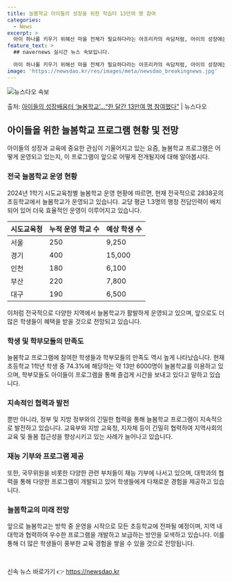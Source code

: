 ```yaml
---
title: 늘봄학교 아이들의 성장을 위한 학습터 13만여 명 참여
categories:
  - News
excerpt: >
  아이 하나를 키우기 위해선 마을 전체가 필요하다라는 아프리카의 속담처럼, 아이의 성장에는 공동체의 힘이 필요…
feature_text: >
  ## navernews 실시간 뉴스 속보입니다.

  아이 하나를 키우기 위해선 마을 전체가 필요하다라는 아프리카의 속담처럼, 아이의 성장에는 공동체의 힘이 필요…
image: 'https://newsdao.kr/res/images/meta/newsdao_breakingnews.jpg'
---
```


![뉴스다오 속보](https://newsdao.kr/res/images/meta/newsdao_breakingnews.jpg)

<p>출처: <a href="https://newsdao.kr/3581" rel="dofollow">아이들의 성장배움터 ‘늘봄학교’…“한 달간 13만여 명 참여했다”</a> | 뉴스다오</p>

<h2 data-ke-size="size26">아이들을 위한 늘봄학교 프로그램 현황 및 전망</h2>

<p data-ke-size="size16">아이들의 성장과 교육에 중요한 관심이 기울어지고 있는 요즘, 늘봄학교 프로그램은 어떻게 운영되고 있는지, 이 프로그램이 앞으로 어떻게 전개될지에 대해 알아봅시다.</p>

<h3 data-ke-size="size21"><b>전국 늘봄학교 운영 현황</b></h3>

<p data-ke-size="size16">2024년 1학기 시도교육청별 늘봄학교 운영 현황에 따르면, 현재 전국적으로 2838곳의 초등학교에서 늘봄학교가 운영되고 있습니다. 교당 평균 1.3명의 행정 전담인력이 배치되어 있어 더욱 효율적인 운영이 이루어지고 있습니다.</p>

<table>
<thead>
<tr>
<th>시도교육청</th>
<th>누적 운영 학교 수</th>
<th>예상 학생 수</th>
</tr>
</thead>
<tbody>
<tr>
<td>서울</td>
<td>250</td>
<td>9,250</td>
</tr>
<tr>
<td>경기</td>
<td>400</td>
<td>15,000</td>
</tr>
<tr>
<td>인천</td>
<td>180</td>
<td>6,100</td>
</tr>
<tr>
<td>부산</td>
<td>220</td>
<td>7,800</td>
</tr>
<tr>
<td>대구</td>
<td>190</td>
<td>6,500</td>
</tr>
</tbody>
</table>
<p data-ke-size="size16">이처럼 전국적으로 다양한 지역에서 늘봄학교가 활발하게 운영되고 있으며, 앞으로도 더 많은 학생들이 혜택을 받을 것으로 전망되고 있습니다.</p>

<h3 data-ke-size="size21"><b>학생 및 학부모들의 만족도</b></h3>

<p data-ke-size="size16">늘봄학교 프로그램에 참여한 학생들과 학부모들의 만족도 역시 높게 나타났습니다. 현재 초등학교 1학년 학생 중 74.3%에 해당하는 약 13만 6000명이 늘봄학교를 이용하고 있으며, 학부모들도 아이들이 프로그램을 통해 즐겁게 시간을 보내고 있다고 말하고 있습니다.</p>

<h3 data-ke-size="size21"><b>지속적인 협력과 발전</b></h3>

<p data-ke-size="size16">뿐만 아니라, 정부 및 지방 정부와의 긴밀한 협력을 통해 늘봄학교 프로그램이 지속적으로 발전하고 있습니다. 교육부와 지방 교육청, 지자체 등이 긴밀히 협력하여 지역사회의 교육 및 돌봄 접근성을 향상시키고 있는 사례가 늘어나고 있습니다.</p>

<h3 data-ke-size="size21"><b>재능 기부와 프로그램 제공</b></h3>

<p data-ke-size="size16">또한, 국무위원을 비롯한 다양한 관련 부처들이 재능 기부에 나서고 있으며, 대학과의 협력을 통해 다양한 프로그램이 개발되고 있어 학생들에게 다채로운 경험을 제공하고 있습니다.</p>

<h3 data-ke-size="size21"><b>늘봄학교의 미래 전망</b></h3>

<p data-ke-size="size16">앞으로 늘봄학교는 방학 중 운영을 시작으로 모든 초등학교에 전파될 예정이며, 지역 내 대학과 협력하여 우수한 프로그램을 개발하고 보급하는 방안을 모색하고 있습니다. 이를 통해 더 많은 학생들이 풍부한 교육 경험을 쌓을 수 있을 것으로 전망됩니다.</p>

<p data-ke-size="size16">&nbsp;</p> 

신속 뉴스 바로가기 👉 <a href="https://newsdao.kr" rel="dofollow">https://newsdao.kr</a>


